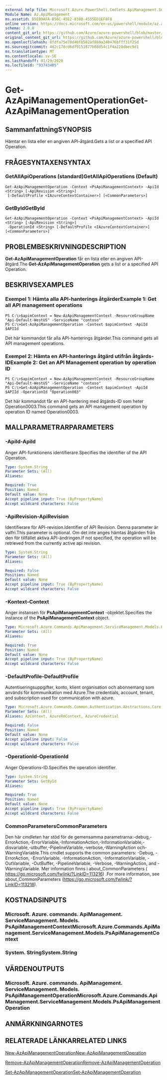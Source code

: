 ```yaml
---
external help file: Microsoft.Azure.PowerShell.Cmdlets.ApiManagement.ServiceManagement.dll-Help.xml
Module Name: Az.ApiManagement
ms.assetid: D5EB9AFA-B56C-45E2-838B-4555ED1EF8F8
online version: https://docs.microsoft.com/en-us/powershell/module/az.apimanagement/get-azapimanagementoperation
schema: 2.0.0
content_git_url: https://github.com/Azure/azure-powershell/blob/master/src/ApiManagement/ApiManagement/help/Get-AzApiManagementOperation.md
original_content_git_url: https://github.com/Azure/azure-powershell/blob/master/src/ApiManagement/ApiManagement/help/Get-AzApiManagementOperation.md
ms.openlocfilehash: 8fdfa75e78d48fb582af869a240476bfff31f25d
ms.sourcegitcommit: 4d2c178cd6df9151877b08d54c1f4a228dbec9d1
ms.translationtype: MT
ms.contentlocale: sv-SE
ms.lasthandoff: 01/29/2020
ms.locfileid: "93743405"
---
```

# <span data-ttu-id="ef68f-101">Get-AzApiManagementOperation</span><span class="sxs-lookup"><span data-stu-id="ef68f-101">Get-AzApiManagementOperation</span></span>

## <span data-ttu-id="ef68f-102">Sammanfattning</span><span class="sxs-lookup"><span data-stu-id="ef68f-102">SYNOPSIS</span></span>
<span data-ttu-id="ef68f-103">Hämtar en lista eller en angiven API-åtgärd.</span><span class="sxs-lookup"><span data-stu-id="ef68f-103">Gets a list or a specified API Operation.</span></span>

## <span data-ttu-id="ef68f-104">FRÅGESYNTAXEN</span><span class="sxs-lookup"><span data-stu-id="ef68f-104">SYNTAX</span></span>

### <span data-ttu-id="ef68f-105">GetAllApiOperations (standard)</span><span class="sxs-lookup"><span data-stu-id="ef68f-105">GetAllApiOperations (Default)</span></span>
```
Get-AzApiManagementOperation -Context <PsApiManagementContext> -ApiId <String> [-ApiRevision <String>]
 [-DefaultProfile <IAzureContextContainer>] [<CommonParameters>]
```

### <span data-ttu-id="ef68f-106">GetById</span><span class="sxs-lookup"><span data-stu-id="ef68f-106">GetById</span></span>
```
Get-AzApiManagementOperation -Context <PsApiManagementContext> -ApiId <String> [-ApiRevision <String>]
 -OperationId <String> [-DefaultProfile <IAzureContextContainer>] [<CommonParameters>]
```

## <span data-ttu-id="ef68f-107">PROBLEMBESKRIVNING</span><span class="sxs-lookup"><span data-stu-id="ef68f-107">DESCRIPTION</span></span>
<span data-ttu-id="ef68f-108">**Get-AzApiManagementOperation** får en lista eller en angiven API-åtgärd.</span><span class="sxs-lookup"><span data-stu-id="ef68f-108">The **Get-AzApiManagementOperation** gets a list or a specified API Operation.</span></span>

## <span data-ttu-id="ef68f-109">BESKRIVS</span><span class="sxs-lookup"><span data-stu-id="ef68f-109">EXAMPLES</span></span>

### <span data-ttu-id="ef68f-110">Exempel 1: Hämta alla API-hanterings åtgärder</span><span class="sxs-lookup"><span data-stu-id="ef68f-110">Example 1: Get all API management operations</span></span>
```
PS C:\>$apimContext = New-AzApiManagementContext -ResourceGroupName "Api-Default-WestUS" -ServiceName "contoso"
PS C:\>Get-AzApiManagementOperation -Context $apimContext -ApiId $APIId
```

<span data-ttu-id="ef68f-111">Det här kommandot får alla API-hanterings åtgärder.</span><span class="sxs-lookup"><span data-stu-id="ef68f-111">This command gets all API management operations.</span></span>

### <span data-ttu-id="ef68f-112">Exempel 2: Hämta en API-hanterings åtgärd utifrån åtgärds-ID</span><span class="sxs-lookup"><span data-stu-id="ef68f-112">Example 2: Get an API Management operation by operation ID</span></span>
```
PS C:\>$apimContext = New-AzApiManagementContext -ResourceGroupName "Api-Default-WestUS" -ServiceName "contoso"
PS C:\>Get-AzApiManagementOperation -Context $apimContext -ApiId $APIId -OperationId "Operation003"
```

<span data-ttu-id="ef68f-113">Det här kommandot får en API-hantering med åtgärds-ID som heter Operation0003.</span><span class="sxs-lookup"><span data-stu-id="ef68f-113">This command gets an API management operation by operation ID named Operation0003.</span></span>

## <span data-ttu-id="ef68f-114">MALLPARAMETRAR</span><span class="sxs-lookup"><span data-stu-id="ef68f-114">PARAMETERS</span></span>

### <span data-ttu-id="ef68f-115">-ApiId</span><span class="sxs-lookup"><span data-stu-id="ef68f-115">-ApiId</span></span>
<span data-ttu-id="ef68f-116">Anger API-funktionens identifierare.</span><span class="sxs-lookup"><span data-stu-id="ef68f-116">Specifies the identifier of the API Operation.</span></span>

```yaml
Type: System.String
Parameter Sets: (All)
Aliases:

Required: True
Position: Named
Default value: None
Accept pipeline input: True (ByPropertyName)
Accept wildcard characters: False
```

### <span data-ttu-id="ef68f-117">-ApiRevision</span><span class="sxs-lookup"><span data-stu-id="ef68f-117">-ApiRevision</span></span>
<span data-ttu-id="ef68f-118">Identifierare för API-revision.</span><span class="sxs-lookup"><span data-stu-id="ef68f-118">Identifier of API Revision.</span></span> <span data-ttu-id="ef68f-119">Denna parameter är valfri.</span><span class="sxs-lookup"><span data-stu-id="ef68f-119">This parameter is optional.</span></span> <span data-ttu-id="ef68f-120">Om det inte anges hämtas åtgärden från den för tillfället aktiva API-ändringen.</span><span class="sxs-lookup"><span data-stu-id="ef68f-120">If not specified, the operation will be retrieved from the currently active api revision.</span></span>

```yaml
Type: System.String
Parameter Sets: (All)
Aliases:

Required: False
Position: Named
Default value: None
Accept pipeline input: True (ByPropertyName)
Accept wildcard characters: False
```

### <span data-ttu-id="ef68f-121">-Kontext</span><span class="sxs-lookup"><span data-stu-id="ef68f-121">-Context</span></span>
<span data-ttu-id="ef68f-122">Anger instansen för **PsApiManagementContext** -objektet.</span><span class="sxs-lookup"><span data-stu-id="ef68f-122">Specifies the instance of the **PsApiManagementContext** object.</span></span>

```yaml
Type: Microsoft.Azure.Commands.ApiManagement.ServiceManagement.Models.PsApiManagementContext
Parameter Sets: (All)
Aliases:

Required: True
Position: Named
Default value: None
Accept pipeline input: True (ByPropertyName)
Accept wildcard characters: False
```

### <span data-ttu-id="ef68f-123">-DefaultProfile</span><span class="sxs-lookup"><span data-stu-id="ef68f-123">-DefaultProfile</span></span>
<span data-ttu-id="ef68f-124">Autentiseringsuppgifter, konto, klient organisation och abonnemang som används för kommunikation med Azure.</span><span class="sxs-lookup"><span data-stu-id="ef68f-124">The credentials, account, tenant, and subscription used for communication with azure.</span></span>

```yaml
Type: Microsoft.Azure.Commands.Common.Authentication.Abstractions.Core.IAzureContextContainer
Parameter Sets: (All)
Aliases: AzContext, AzureRmContext, AzureCredential

Required: False
Position: Named
Default value: None
Accept pipeline input: False
Accept wildcard characters: False
```

### <span data-ttu-id="ef68f-125">-OperationId</span><span class="sxs-lookup"><span data-stu-id="ef68f-125">-OperationId</span></span>
<span data-ttu-id="ef68f-126">Anger Operations-ID.</span><span class="sxs-lookup"><span data-stu-id="ef68f-126">Specifies the operation identifier.</span></span>

```yaml
Type: System.String
Parameter Sets: GetById
Aliases:

Required: True
Position: Named
Default value: None
Accept pipeline input: True (ByPropertyName)
Accept wildcard characters: False
```

### <span data-ttu-id="ef68f-127">CommonParameters</span><span class="sxs-lookup"><span data-stu-id="ef68f-127">CommonParameters</span></span>
<span data-ttu-id="ef68f-128">Den här cmdleten har stöd för de gemensamma parametrarna:-debug,-ErrorAction,-ErrorVariable,-InformationAction,-InformationVariable,-disvariable,-utbuffer,-PipelineVariable,-verbose,-WarningAction och-WarningVariable.</span><span class="sxs-lookup"><span data-stu-id="ef68f-128">This cmdlet supports the common parameters: -Debug, -ErrorAction, -ErrorVariable, -InformationAction, -InformationVariable, -OutVariable, -OutBuffer, -PipelineVariable, -Verbose, -WarningAction, and -WarningVariable.</span></span> <span data-ttu-id="ef68f-129">Mer information finns i about_CommonParameters ( https://go.microsoft.com/fwlink/?LinkID=113216) .</span><span class="sxs-lookup"><span data-stu-id="ef68f-129">For more information, see about_CommonParameters (https://go.microsoft.com/fwlink/?LinkID=113216).</span></span>

## <span data-ttu-id="ef68f-130">KOSTNADS</span><span class="sxs-lookup"><span data-stu-id="ef68f-130">INPUTS</span></span>

### <span data-ttu-id="ef68f-131">Microsoft. Azure. commands. ApiManagement. ServiceManagement. Models. PsApiManagementContext</span><span class="sxs-lookup"><span data-stu-id="ef68f-131">Microsoft.Azure.Commands.ApiManagement.ServiceManagement.Models.PsApiManagementContext</span></span>

### <span data-ttu-id="ef68f-132">System. String</span><span class="sxs-lookup"><span data-stu-id="ef68f-132">System.String</span></span>

## <span data-ttu-id="ef68f-133">VÄRDEN</span><span class="sxs-lookup"><span data-stu-id="ef68f-133">OUTPUTS</span></span>

### <span data-ttu-id="ef68f-134">Microsoft. Azure. commands. ApiManagement. ServiceManagement. Models. PsApiManagementOperation</span><span class="sxs-lookup"><span data-stu-id="ef68f-134">Microsoft.Azure.Commands.ApiManagement.ServiceManagement.Models.PsApiManagementOperation</span></span>

## <span data-ttu-id="ef68f-135">ANMÄRKNINGAR</span><span class="sxs-lookup"><span data-stu-id="ef68f-135">NOTES</span></span>

## <span data-ttu-id="ef68f-136">RELATERADE LÄNKAR</span><span class="sxs-lookup"><span data-stu-id="ef68f-136">RELATED LINKS</span></span>

[<span data-ttu-id="ef68f-137">New-AzApiManagementOperation</span><span class="sxs-lookup"><span data-stu-id="ef68f-137">New-AzApiManagementOperation</span></span>](./New-AzApiManagementOperation.md)

[<span data-ttu-id="ef68f-138">Remove-AzApiManagementOperation</span><span class="sxs-lookup"><span data-stu-id="ef68f-138">Remove-AzApiManagementOperation</span></span>](./Remove-AzApiManagementOperation.md)

[<span data-ttu-id="ef68f-139">Set-AzApiManagementOperation</span><span class="sxs-lookup"><span data-stu-id="ef68f-139">Set-AzApiManagementOperation</span></span>](./Set-AzApiManagementOperation.md)


